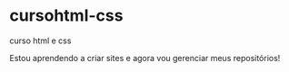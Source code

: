 # cursohtml-css
 curso html e css

Estou aprendendo a criar sites e agora vou gerenciar meus repositórios!
